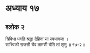 # अध्याय १७

## श्लोक २

त्रिविधा भवति श्रद्धा देहिनां सा स्वभावजा ।<br>सात्त्विकी राजसी चैव तामसी चेति तां श‍ृणु ॥ १७-२॥<br><br>

